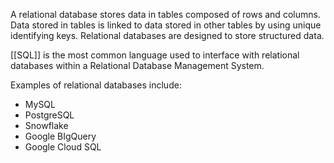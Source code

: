 
A relational database stores data in tables composed of rows and columns. Data stored in tables is linked to data stored in other tables by using unique identifying keys. Relational databases are designed to store structured data. 

[[SQL]] is the most common language used to interface with relational databases within a Relational Database Management System.

Examples of relational databases include:
- MySQL
- PostgreSQL
- Snowflake
- Google BIgQuery
- Google Cloud SQL


